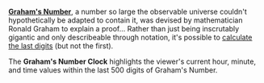 [**Graham's Number**](https://en.wikipedia.org/wiki/Graham%27s_number), a number so large the observable universe couldn't hypothetically be adapted to contain it, was devised by mathematician Ronald Graham to explain a proof...
Rather than just being inscrutably gigantic and only describeable through notation, it's possible to [calculate the last digits](https://codegolf.stackexchange.com/questions/733/calculate-the-last-digits-of-grahams-number) (but not the first).

The **Graham's Number Clock** highlights the viewer's current hour, minute, and time values within the last 500 digits of Graham's Number.







